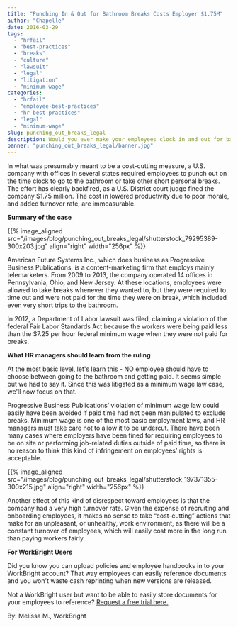 ```yaml
---
title: "Punching In & Out for Bathroom Breaks Costs Employer $1.75M"
author: "Chapelle"
date: 2016-03-29
tags:
  - "hrfail"
  - "best-practices"
  - "breaks"
  - "culture"
  - "lawsuit"
  - "legal"
  - "litigation"
  - "minimum-wage"
categories:
  - "hrfail"
  - "employee-best-practices"
  - "hr-best-practices"
  - "legal"
  - "minimum-wage"
slug: punching_out_breaks_legal
description: Would you ever make your employees clock in and out for bathroom breaks? This mistake could cost you $1.75 Million! See the case here...
banner: "punching_out_breaks_legal/banner.jpg"
---
```

In what was presumably meant to be a cost-cutting measure, a U.S. company with offices in several states required employees to punch out on the time clock to go to the bathroom or take other short personal breaks. The effort has clearly backfired, as a U.S. District court judge fined the company $1.75 million. The cost in lowered productivity due to poor morale, and added turnover rate, are immeasurable.  
  
**Summary of the case**  
  
{{% image_aligned src="/images/blog/punching_out_breaks_legal/shutterstock_79295389-300x203.jpg" align="right" width="256px" %}}  

American Future Systems Inc., which does business as Progressive Business Publications, is a content-marketing firm that employs mainly telemarketers. From 2009 to 2013, the company operated 14 offices in Pennsylvania, Ohio, and New Jersey. At these locations, employees were allowed to take breaks whenever they wanted to, but they were required to time out and were not paid for the time they were on break, which included even very short trips to the bathroom.  
  
In 2012, a Department of Labor lawsuit was filed, claiming a violation of the federal Fair Labor Standards Act because the workers were being paid less than the $7.25 per hour federal minimum wage when they were not paid for breaks.  
  
**What HR managers should learn from the ruling**   
  
At the most basic level, let's learn this - NO employee should have to choose between going to the bathroom and getting paid. It seems simple but we had to say it. Since this was litigated as a minimum wage law case, we'll now focus on that.  
  
Progressive Business Publications’ violation of minimum wage law could easily have been avoided if paid time had not been manipulated to exclude breaks. Minimum wage is one of the most basic employment laws, and HR managers must take care not to allow it to be undercut. There have been many cases where employers have been fined for requiring employees to be on site or performing job-related duties outside of paid time, so there is no reason to think this kind of infringement on employees’ rights is acceptable.  
  
{{% image_aligned src="/images/blog/punching_out_breaks_legal/shutterstock_197371355-300x215.jpg" align="right" width="256px" %}}  

Another effect of this kind of disrespect toward employees is that the company had a very high turnover rate. Given the expense of recruiting and onboarding employees, it makes no sense to take “cost-cutting” actions that make for an unpleasant, or unhealthy, work environment, as there will be a constant turnover of employees, which will easily cost more in the long run than paying workers fairly.  
  
**For WorkBright Users**  
  
Did you know you can upload policies and employee handbooks in to your WorkBright account? That way employees can easily reference documents and you won't waste cash reprinting when new versions are released.  
  
Not a WorkBright user but want to be able to easily store documents for your employees to reference? [Request a free trial here.](/request-a-demo)  
  
By: Melissa M., WorkBright
